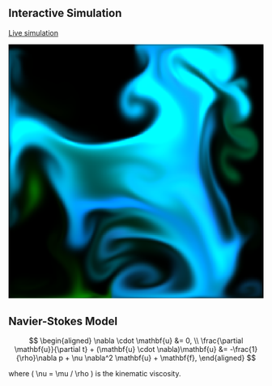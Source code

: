 ## Interactive Simulation

[Live simulation](https://nasser-mohammed.github.io/simulations/programs/Navier-Stokes/index.html)

[![Simulation Preview](fluidImg.png)](https://nasser-mohammed.github.io/simulations/programs/Navier-Stokes/index.html)

## Navier-Stokes Model

$$
\begin{aligned}
\nabla \cdot \mathbf{u} &= 0, \\
\frac{\partial \mathbf{u}}{\partial t} + (\mathbf{u} \cdot \nabla)\mathbf{u} &= -\frac{1}{\rho}\nabla p + \nu \nabla^2 \mathbf{u} + \mathbf{f},
\end{aligned}
$$

where \( \nu = \mu / \rho \) is the kinematic viscosity.
